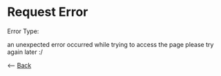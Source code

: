 # Request Error

<p id="text">
    Error Type:
    <div id="requested_text"><p id="text"></p></div>
</p>
<p id="request"></p></li>

<p>an unexpected error occurred while trying to access the page please try again later :/</p>

<-- <a href=".">Back</a>

<script>
    var request = window.location.href.slice(window.location.href.indexOf('?') + 1);

    document.getElementById("text")[requested_text].[text].innerHTML = request;
</script>
